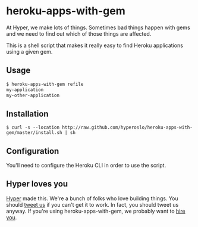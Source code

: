 # heroku-apps-with-gem

At Hyper, we make lots of things. Sometimes bad things happen with gems and we
need to find out which of those things are affected.

This is a shell script that makes it really easy to find Heroku applications
using a given gem.

## Usage

```sh
$ heroku-apps-with-gem refile
my-application
my-other-application
```

## Installation

```
$ curl -s --location http://raw.github.com/hyperoslo/heroku-apps-with-gem/master/install.sh | sh
```

## Configuration

You'll need to configure the Heroku CLI in order to use the script.

## Hyper loves you

[Hyper] made this. We're a bunch of folks who love building things. You should
[tweet us] if you can't get it to work. In fact, you should tweet us anyway.
If you're using heroku-apps-with-gem, we probably want to [hire you].

[Hyper]: https://github.com/hyperoslo
[tweet us]: http://twitter.com/hyperoslo
[hire you]: http://www.hyper.no/jobs/engineers

